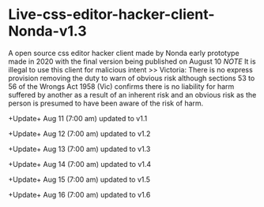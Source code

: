 # Live-css-editor-hacker-client-Nonda-v1.3
A open source css editor hacker client made by Nonda early prototype made in 2020 with the final version being published on August 10 *NOTE* It is illegal to use this client for malicious intent >> Victoria: There is no express provision removing the duty to warn of obvious risk although sections 53 to 56 of the Wrongs Act 1958 (Vic) confirms there is no liability for harm suffered by another as a result of an inherent risk and an obvious risk as the person is presumed to have been aware of the risk of harm. 

+Update+ Aug 11 (7:00 am) updated to v1.1

+Update+ Aug 12 (7:00 am) updated to v1.2

+Update+ Aug 13 (7:00 am) updated to v1.3

+Update+ Aug 14 (7:00 am) updated to v1.4

+Update+ Aug 15 (7:00 am) updated to v1.5

+Update+ Aug 16 (7:00 am) updated to v1.6
